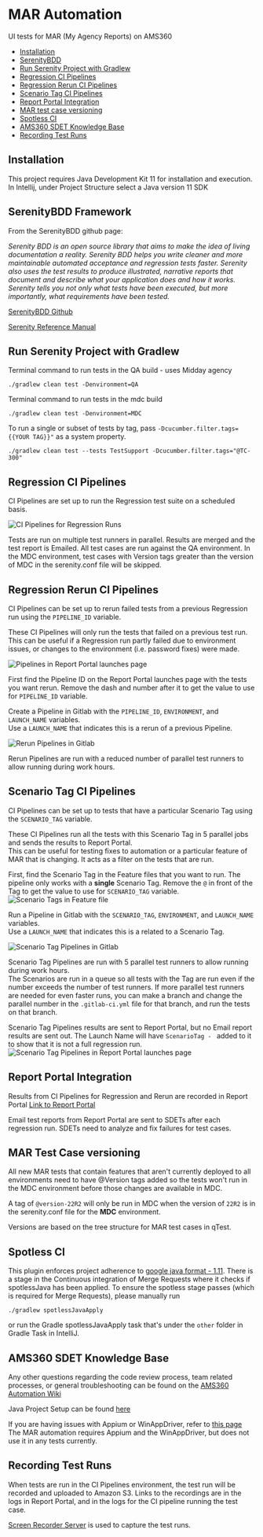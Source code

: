 # MAR Automation

UI tests for MAR (My Agency Reports) on AMS360
<!-- TOC -->
- [Installation](#installation)
- [SerenityBDD](#serenitybdd-framework)
- [Run Serenity Project with Gradlew](#run-serenity-project-with-gradlew)
- [Regression CI Pipelines](#regression-ci-pipelines) 
- [Regression Rerun CI Pipelines](#regression-rerun-ci-pipelines)
- [Scenario Tag CI Pipelines](#scenario-tag-ci-pipelines)
- [Report Portal Integration](#report-portal-integration) 
- [MAR test case versioning](#mar-test-case-versioning) 
- [Spotless CI](#spotless-ci) 
- [AMS360 SDET Knowledge Base](#ams360-sdet-knowledge-base)
- [Recording Test Runs](#recording-test-runs)
<!-- /TOC -->

## Installation

This project requires Java Development Kit 11 for installation and execution. 
In Intellij, under Project Structure select a Java version 11 SDK 
 
## SerenityBDD Framework

From the SerenityBDD github page:

*Serenity BDD is an open source library that aims to make the idea of living documentation a reality. Serenity BDD 
helps you write cleaner and more maintainable automated acceptance and regression tests faster. Serenity also uses 
the test results to produce illustrated, narrative reports that document and describe what your application does and 
how it works. Serenity tells you not only what tests have been executed, but more importantly, what requirements have 
been tested.*

[SerenityBDD Github](https://github.com/serenity-bdd)

[Serenity Reference Manual](http://thucydides.info/docs/serenity-staging/)
 
## Run Serenity Project with Gradlew

Terminal command to run tests in the QA build - uses Midday agency
       
    ./gradlew clean test -Denvironment=QA

Terminal command to run tests in the mdc build  
  
    ./gradlew clean test -Denvironment=MDC


To run a single or subset of tests by tag, pass `-Dcucumber.filter.tags={{YOUR TAG}}"` as a system property.
   
    ./gradlew clean test --tests TestSupport -Dcucumber.filter.tags="@TC-300"
   

## Regression CI Pipelines

CI Pipelines are set up to run the Regression test suite on a scheduled basis.

![CI Pipelines for Regression Runs](./images/Readme_regression.JPG)

Tests are run on multiple test runners in parallel.  Results are merged and the test report is Emailed.
All test cases are run against the QA environment.
In the MDC environment, test cases with Version tags greater than the version of MDC in the serenity.conf file will be skipped.

## Regression Rerun CI Pipelines


CI Pipelines can be set up to rerun failed tests from a previous Regression run using the `PIPELINE_ID` variable.

These CI Pipelines will only run the tests that failed on a previous test run.  
This can be useful if a Regression run partly failed due to environment issues, or changes to the environment (i.e. password fixes) were made.

![Pipelines in Report Portal launches page](./images/Readme_rerun1.JPG)

First find the Pipeline ID on the Report Portal launches page with the tests you want rerun.
Remove the dash and number after it to get the value to use for `PIPELINE_ID` variable.

Create a Pipeline in Gitlab with the `PIPELINE_ID`, `ENVIRONMENT`, and `LAUNCH_NAME` variables.  
Use a `LAUNCH_NAME` that indicates this is a rerun of a previous Pipeline.

![Rerun Pipelines in Gitlab](./images/Readme_rerun2.JPG)

Rerun Pipelines are run with a reduced number of parallel test runners to allow running during work hours.


## Scenario Tag CI Pipelines

CI Pipelines can be set up to tests that have a particular Scenario Tag using the `SCENARIO_TAG` variable.

These CI Pipelines run all the tests with this Scenario Tag in 5 parallel jobs and sends the results to Report Portal.  
This can be useful for testing fixes to automation or a particular feature of MAR that is changing.  It acts as a filter
on the tests that are run.

First, find the Scenario Tag in the Feature files that you want to run.  The pipeline only works with a **single**
Scenario Tag. Remove the  `@` in front of the Tag to get the value to use for `SCENARIO_TAG` variable.
![Scenario Tags in Feature file](./images/Readme_scenario_tag1.JPG)

Run a Pipeline in Gitlab with the `SCENARIO_TAG`, `ENVIRONMENT`, and `LAUNCH_NAME` variables.  
Use a `LAUNCH_NAME` that indicates this is a related to a Scenario Tag.

![Scenario Tag Pipelines in Gitlab](./images/Readme_scenario_tag3.JPG)

Scenario Tag Pipelines are run with 5 parallel test runners to allow running during work hours.  
The Scenarios are run in a queue so all tests with the Tag are run even if the number exceeds the number of test runners.
If more parallel test runners are needed for even faster runs, you can make a branch and change the parallel number in the `.gitlab-ci.yml` file 
for that branch, and run the tests on that branch.

Scenario Tag Pipelines results are sent to Report Portal, but no Email report results are sent out.
The Launch Name will have `ScenarioTag - ` added to it to show that it is not a full regression run.
![Scenario Tag Pipelines in Report Portal launches page](./images/Readme_scenario_tag2.JPG)



## Report Portal Integration

Results from CI Pipelines for Regression and Rerun are recorded in Report Portal 
[Link to Report Portal](http://172.17.113.196:8080/ui/#mar/launches/latest)

Email test reports from Report Portal are sent to SDETs after each regression run. SDETs need to analyze and fix failures for test cases.
    

## MAR Test Case versioning

All new MAR tests that contain features that aren't currently deployed to all environments need to have @Version tags 
added so the tests won't run in the MDC environment before those changes are available in MDC.

A tag of `@version-22R2` will only be run in MDC when the version of `22R2` is in the serenity.conf file for the **MDC** environment.

Versions are based on the tree structure for MAR test cases in qTest.

## Spotless CI

This plugin enforces project adherence to [google java format - 1.11](https://google.github.io/styleguide/javaguide.html).
There is a stage in the Continuous integration of Merge Requests where it checks if spotlessJava has been applied.
To ensure the spotless stage passes (which is required for Merge Requests), please manually run
    
    ./gradlew spotlessJavaApply
    
or run the Gradle spotlessJavaApply task that's under the `other` folder in Gradle Task in IntelliJ.

## AMS360 SDET Knowledge Base

Any other questions regarding the code review process, team related processes, or general troubleshooting
can be found on the [AMS360 Automation Wiki](http://wiki.vertafore.com/display/TEM/Automation)

Java Project Setup can be found [here](http://wiki.vertafore.com/display/TEM/Java+Project+Setup+for+AMS360)

If you are having issues with Appium or WinAppDriver, refer to [this page](http://wiki.vertafore.com/display/TEM/WinApp+Driver+Setup)
The MAR automation requires Appium and the WinAppDriver, but does not use it in any tests currently.

## Recording Test Runs

When tests are run in the CI Pipelines environment, the test run will be recorded and uploaded to Amazon S3.
Links to the recordings are in the logs in Report Portal, and in the logs for the CI pipeline running the test case.

[Screen Recorder Server](https://gitlab.com/vertafore/agency/sdet/screen-recorder-server) is used to capture the test runs.
